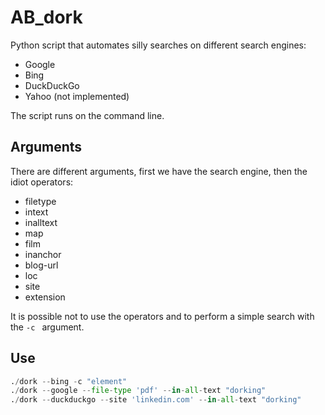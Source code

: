 # AB_dork

Python script that automates silly searches on different search engines:
- Google
- Bing
- DuckDuckGo
- Yahoo (not implemented)

The script runs on the command line.

## Arguments

There are different arguments, first we have the search engine, then the idiot operators:
- filetype
- intext
- inalltext
- map
- film
- inanchor
- blog-url
- loc
- site
- extension

It is possible not to use the operators and to perform a simple search with the ```-c ``` argument.


## Use

```py
./dork --bing -c "element"
./dork --google --file-type 'pdf' --in-all-text "dorking"
./dork --duckduckgo --site 'linkedin.com' --in-all-text "dorking"
```